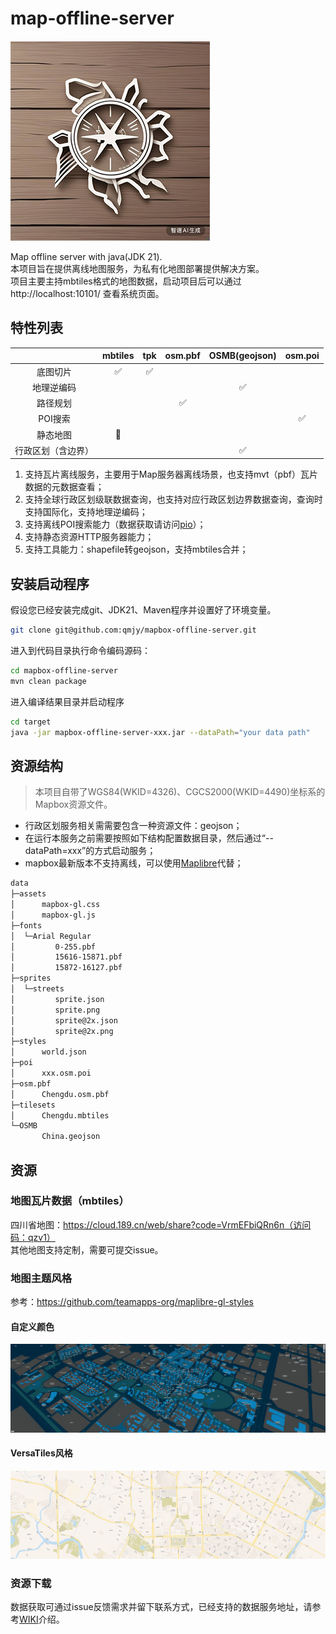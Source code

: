# map-offline-server

![map offline server logo](./logo_320x320.png)

Map offline server with java(JDK 21).  
本项目旨在提供离线地图服务，为私有化地图部署提供解决方案。  
项目主要主持mbtiles格式的地图数据，启动项目后可以通过 http://localhost:10101/ 查看系统页面。

## 特性列表

|           |      mbtiles       |        tpk         |       osm.pbf       |   OSMB(geojson)    |          osm.poi          |
|:---------:|:------------------:|:------------------:|:------------------:|:------------------:|:-------------------------:|
|   底图切片    | :white_check_mark: | :white_check_mark: |                    |                    |                           |
|   地理逆编码   |                    |                    |                    | :white_check_mark: |                           |
|   路径规划    |                    |                    | :white_check_mark: |                    |                           |
|   POI搜索   |                   |                    |                    |                    |   :white_check_mark:      |
|   静态地图    |     :running:      |                    |                    |                    |                           |
| 行政区划（含边界） |                    |                    |                    | :white_check_mark: |                           |

1. 支持瓦片离线服务，主要用于Map服务器离线场景，也支持mvt（pbf）瓦片数据的元数据查看；
2. 支持全球行政区划级联数据查询，也支持对应行政区划边界数据查询，查询时支持国际化，支持地理逆编码；
3. 支持离线POI搜索能力（数据获取请访问[pio](https://github.com/qmjy/poi)）；
4. 支持静态资源HTTP服务器能力；
5. 支持工具能力：shapefile转geojson，支持mbtiles合并；

## 安装启动程序

假设您已经安装完成git、JDK21、Maven程序并设置好了环境变量。

```bash
git clone git@github.com:qmjy/mapbox-offline-server.git
```

进入到代码目录执行命令编码源码：

```bash
cd mapbox-offline-server
mvn clean package
```

进入编译结果目录并启动程序

```bash
cd target
java -jar mapbox-offline-server-xxx.jar --dataPath="your data path"
```

## 资源结构

> 本项目自带了WGS84(WKID=4326)、CGCS2000(WKID=4490)坐标系的Mapbox资源文件。

- 行政区划服务相关需需要包含一种资源文件：geojson；
- 在运行本服务之前需要按照如下结构配置数据目录，然后通过“--dataPath=xxx”的方式启动服务；
- mapbox最新版本不支持离线，可以使用[Maplibre](https://maplibre.org/)代替；

```bash
data
├─assets
│      mapbox-gl.css
│      mapbox-gl.js
├─fonts
│  └─Arial Regular
│         0-255.pbf
│         15616-15871.pbf
│         15872-16127.pbf
├─sprites
│  └─streets
│         sprite.json
│         sprite.png
│         sprite@2x.json
│         sprite@2x.png
├─styles
│      world.json
├─poi
│      xxx.osm.poi
├─osm.pbf
│      Chengdu.osm.pbf
├─tilesets
│      Chengdu.mbtiles
└─OSMB
       China.geojson
```

## 资源

### 地图瓦片数据（mbtiles）

四川省地图：https://cloud.189.cn/web/share?code=VrmEFbiQRn6n（访问码：qzv1）  
其他地图支持定制，需要可提交issue。

### 地图主题风格

参考：https://github.com/teamapps-org/maplibre-gl-styles

#### 自定义颜色
![](./screenshot/style-Custom.png)

#### VersaTiles风格
![](./screenshot/style-VersaTiles.png)


### 资源下载

数据获取可通过issue反馈需求并留下联系方式，已经支持的数据服务地址，请参考[WIKI](https://github.com/qmjy/mapbox-offline-server/wiki)介绍。